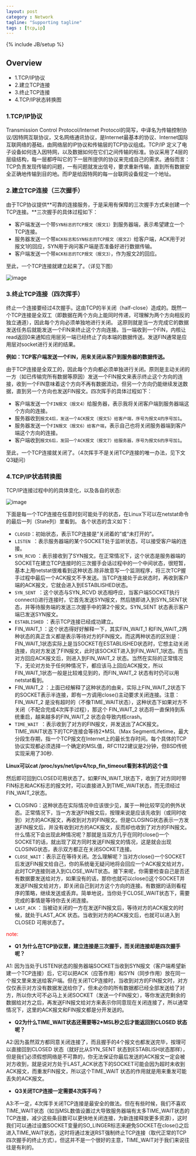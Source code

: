 ```yaml
---
layout: post
category : Network
tagline: "Supporting tagline"
tags : [tcp,ip]
---
```

{% include JB/setup %}


## Overview

 - 1.TCP/IP协议
 - 2.建立TCP连接
 - 3.终止TCP连接
 - 4.TCP/IP状态转换图

### 1.TCP/IP协议

Transmission Control Protocol/Internet Protocol的简写，中译名为传输控制协议/因特网互联协议，又名网络通讯协议，是Internet最基本的协议、Internet国际互联网络的基础，由网络层的IP协议和传输层的TCP协议组成。TCP/IP 定义了电子设备如何连入因特网，以及数据如何在它们之间传输的标准。协议采用了4层的层级结构，每一层都呼叫它的下一层所提供的协议来完成自己的需求。通俗而言：TCP负责发现传输的问题，一有问题就发出信号，要求重新传输，直到所有数据安全正确地传输到目的地。而IP是给因特网的每一台联网设备规定一个地址。

### 2.建立TCP连接（三次握手）
由于TCP协议提供**可靠的连接服务，于是采用有保障的三次握手方式来创建一个TCP连接。**三次握手的具体过程如下：
 + 客户端发送一个带`SYN标志的TCP报文（报文1）`到服务器端，表示希望建立一个TCP连接。
 + 服务器发送一个带`ACK标志和SYN标志的TCP报文（报文2）`给客户端，ACK用于对报文1的回应，SYN用于询问客户端是否准备好进行数据传输。
 + 客户端发送一个带`ACK标志的TCP报文（报文3）`，作为报文2的回应。

至此，一个TCP连接就建立起来了。（详见下图）

![image](http://lkkandsyf.github.com/pictures/hand-th-four.png)


### 3.终止TCP连接（四次挥手）
终止一个连接要经过4次握手。这由TCP的半关闭（half-close）造成的。既然一个TCP连接是全双工（即数据在两个方向上能同时传递，可理解为两个方向相反的独立通道），因此每个方向必须单独地进行关闭。
这原则就是当一方完成它的数据发送任务后就能发送一个FIN来终止这个方向连接。当一端收到一个FIN，内核让read返回0来通知应用层另一端已经终止了向本端的数据传送。发送FIN通常是应用层对socket进行关闭的结果。

**例如：TCP客户端发送一个FIN，用来关闭从客户到服务器的数据传送。**

由于TCP连接是全双工的，因此每个方向都必须单独进行关闭。原则是主动关闭的一方（如已传输完所有数据等原因）发送一个FIN报文来表示终止这个方向的连接，收到一个FIN意味着这个方向不再有数据流动，但另一个方向仍能继续发送数据，直到另一个方向也发送FIN报文。四次挥手的具体过程如下：
+ 客户端发送一个`FIN报文（报文4）`给服务器，表示我将关闭客户端到服务器端这个方向的连接。
+ 服务器收到`报文4后，发送一个ACK报文（报文5）给客户端，序号为报文4的序号加1`。
+ 服务器发送一个`FIN报文（报文6）给客户端`，表示自己也将关闭服务器端到客户端这个方向的连接。
+ 客户端收到`报文6后，发回一个ACK报文（报文7）给服务器，序号为报文6的序号加1`。

至此，一个TCP连接就关闭了。（4次挥手不是关闭TCP连接的唯一办法，见下文Q3疑问）

### 4.TCP/IP状态转换图

TCP/IP连接过程中的的具体变化，以及各自的状态:

![image](http://lkkandsyf.github.com/pictures/tcp-ip.png)

下面是每一个TCP连接在任意时刻可能处于的状态，在Linux下可以在netstat命令的最后一列（State列）里看到。
各个状态的含义如下：

 + `CLOSED`：初始状态，表示TCP连接是“关闭着的”或“未打开的”。
 + `LISTEN `：表示服务器端的某个SOCKET处于监听状态，可以接受客户端的连接。
 + `SYN_RCVD` ：表示接收到了SYN报文。在正常情况下，这个状态是服务器端的SOCKET在建立TCP连接时的三次握手会话过程中的一个中间状态，很短暂， 基本上用netstat很难看到这种状态.除非故意写一个监测程序，将三次TCP握手过程中最后一个ACK报文不予发送。当TCP连接处于此状态时，再收到客户端的ACK报文，它就会进入到ESTABLISHED状态。
 + `SYN_SENT `：这个状态与SYN_RCVD 状态相呼应，当客户端SOCKET执行connect()进行连接时，它首先发送SYN报文，然后随即进入到SYN_SENT状态，并等待服务端的发送三次握手中的第2个报文。SYN_SENT 状态表示客户端已发送SYN报文。
 + `ESTABLISHED` ：表示TCP连接已经成功建立。
 + FIN_WAIT_1 ：这个状态得好好解释一下，其实FIN_WAIT_1 和FIN_WAIT_2两种状态的真正含义都是表示等待对方的FIN报文。而这两种状态的区别是：FIN_WAIT_1状态实际上是当SOCKET在ESTABLISHED状态时，它想主动关闭连接，向对方发送了FIN报文，此时该SOCKET进入到FIN_WAIT_1状态。而当对方回应ACK报文后，则进入到FIN_WAIT_2 状态。当然在实际的正常情况下，无论对方处于任何种情况下，都应该马上回应ACK报文，所以FIN_WAIT_1状态一般是比较难见到的，而FIN_WAIT_2 状态有时仍可以用netstat看到。
 + FIN_WAIT_2 ：上面已经解释了这种状态的由来，实际上FIN_WAIT_2状态下的SOCKET表示半连接，即有一方调用close()主动要求关闭连接。注意：FIN_WAIT_2 是没有超时的（不像TIME_WAIT状态），这种状态下如果对方不关闭（不配合完成4次挥手过程），那这个 FIN_WAIT_2 状态将一直保持到系统重启，越来越多的FIN_WAIT_2 状态会导致内核crash。
+ `TIME_WAIT `：表示收到了对方的FIN报文，并发送出了ACK报文。 TIME_WAIT状态下的TCP连接会等待2\*MSL（Max SegmentLifetime，最大分段生存期，指一个TCP报文在Internet上的最长生存时间。每个具体的TCP协议实现都必须选择一个确定的MSL值，RFC1122建议是2分钟，但BSD传统实现采用了30秒.

**Linux可以cat /proc/sys/net/ipv4/tcp_fin_timeout看到本机的这个值**

然后即可回到CLOSED可用状态了。如果FIN_WAIT_1状态下，收到了对方同时带FIN标志和ACK标志的报文时，可以直接进入到TIME_WAIT状态，而无须经过FIN_WAIT_2状态。
 + CLOSING：这种状态在实际情况中应该很少见，属于一种比较罕见的例外状态。正常情况下，当一方发送FIN报文后，按理来说是应该先收到（或同时收到）对方的ACK报文，再收到对方的FIN报文。但是CLOSING状态表示一方发送FIN报文后，并没有收到对方的ACK报文，反而却也收到了对方的FIN报文。什么情况下会出现此种情况呢？那就是当双方几乎在同时close()一个SOCKET的话，就出现了双方同时发送FIN报文的情况，这是就会出现CLOSING状态，表示双方都正在关闭SOCKET连接。
 + `CLOSE_WAIT`：表示正在等待关闭。怎么理解呢？当对方close()一个SOCKET后发送FIN报文给自己，你的系统毫无疑问地将会回应一个ACK报文给对方，此时TCP连接则进入到CLOSE_WAIT状态。接下来呢，你需要检查自己是否还有数据要发送给对方，如果没有的话，那你也就可以close()这个SOCKET并发送FIN报文给对方，即关闭自己到对方这个方向的连接。有数据的话则看程序的策略，继续发送或丢弃。简单地说，当你处于CLOSE_WAIT状态下，需要完成的事情是等待你去关闭连接。
 + `LAST_ACK` ：当被动关闭的一方在发送FIN报文后，等待对方的ACK报文的时候，就处于LAST_ACK 状态。当收到对方的ACK报文后，也就可以进入到CLOSED 可用状态了。

<font color="red">note: </font>
   + **Q1 为什么在TCP协议里，建立连接是三次握手，而关闭连接却是四次握手呢？**

   A1: 因为当处于LISTEN状态的服务器端SOCKET当收到SYN报文（客户端希望新建一个TCP连接）后，它可以把ACK（应答作用）和SYN（同步作用）放在同一个报文里来发送给客户端。但在关闭TCP连接时，当收到对方的FIN报文时，对方仅仅表示对方没有数据发送给你了，但未必你的所有数据都已经全部发送给了对方，所以你大可不必马上关闭SOCKET（发送一个FIN报文），等你发送完剩余的数据给对方之后，再发送FIN报文给对方来表示你同意现在关闭连接了，所以通常情况下，这里的ACK报文和FIN报文都是分开发送的。
   + **Q2为什么TIME\_WAIT状态还需要等2*MSL秒之后才能返回到CLOSED 状态呢？**

   A2:因为虽然双方都同意关闭连接了，而且握手的4个报文也都发送完毕，按理可以直接回到CLOSED 状态（就好比从SYN_SENT 状态到ESTABLISH状态那样），但是我们必须假想网络是不可靠的，你无法保证你最后发送的ACK报文一定会被对方收到，就是说对方处于LAST_ACK状态下的SOCKET可能会因为超时未收到ACK报文，而重发FIN报文，所以这个TIME_WAIT 状态的作用就是用来重发可能丢失的ACK报文。
   + **Q3关闭TCP连接一定需要4次挥手吗？**

   A3:不一定，4次挥手关闭TCP连接是最安全的做法。但在有些时候，我们不喜欢TIME_WAIT状态（如当MSL数值设置过大导致服务器端有太多TIME_WAIT状态的TCP连接，减少这些条目数可以更快地关闭连接，为新连接释放更多资源），这时我们可以通过设置SOCKET变量的SO_LINGER标志来避免SOCKET在close()之后进入TIME_WAIT状态，这时将通过发送RST强制终止TCP连接（取代正常的TCP四次握手的终止方式）。但这并不是一个很好的主意，TIME_WAIT对于我们来说往往是有利的。

